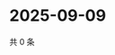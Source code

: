# 2025-09-09

共 0 条

<!-- BEGIN ZHIHUQUESTIONS -->
<!-- 最后更新时间 Tue Sep 09 2025 11:28:48 GMT+0800 (China Standard Time) -->

<!-- END ZHIHUQUESTIONS -->
